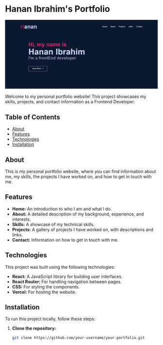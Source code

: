 # Hanan Ibrahim's Portfolio

![Project](src/assets/page.JPG)

Welcome to my personal portfolio website! This project showcases my skills, projects, and contact information as a Frontend Developer.

## Table of Contents

- [About](#about)
- [Features](#features)
- [Technologies](#technologies)
- [Installation](#installation)

## About

This is my personal portfolio website, where you can find information about me, my skills, the projects I have worked on, and how to get in touch with me.

## Features

- **Home:** An introduction to who I am and what I do.
- **About:** A detailed description of my background, experience, and interests.
- **Skills:** A showcase of my technical skills.
- **Projects:** A gallery of projects I have worked on, with descriptions and links.
- **Contact:** Information on how to get in touch with me.

## Technologies

This project was built using the following technologies:

- **React:** A JavaScript library for building user interfaces.
- **React Router:** For handling navigation between pages.
- **CSS:** For styling the components.
- **Vercel:** For hosting the website.

## Installation

To run this project locally, follow these steps:

1. **Clone the repository:**
   ```bash
   git clone https://github.com/your-username/your-portfolio.git
   ```
